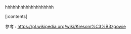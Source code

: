 

hhhhhhhhhhhhhhhhhhh
    
[:contents]

参考 : https://pl.wikipedia.org/wiki/Kresom%C3%B3zgowie



    